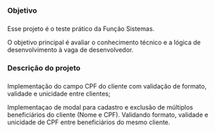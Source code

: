 ### Objetivo <h3>
Esse projeto é o teste prático da Função Sistemas.<p>
O objetivo principal é avaliar o conhecimento técnico e a lógica de desenvolvimento à vaga de desenvolvedor. <p>
### Descrição do projeto <h3>
Implementação do campo CPF do cliente com validação de formato, validade e unicidade entre clientes;<p>
Implementaçao de modal para cadastro e exclusão de múltiplos beneficiários do cliente (Nome e CPF). Validando formato, validade e unicidade de CPF entre beneficiários do mesmo cliente.